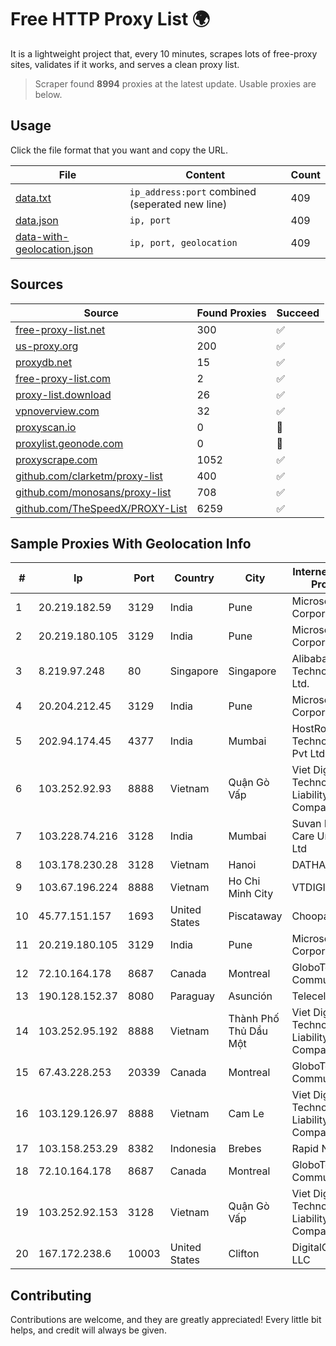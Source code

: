 
# Free HTTP Proxy List 🌍

It is a lightweight project that, every 10 minutes, scrapes lots of free-proxy sites, validates if it works, and serves a clean proxy list.


> Scraper found **8994** proxies at the latest update. Usable proxies are below.

## Usage

Click the file format that you want and copy the URL.


|File|Content|Count|
|----|-------|-----|
|[data.txt](https://raw.githubusercontent.com/themiralay/Proxy-List-World/master/data.txt)|`ip_address:port` combined (seperated new line)|409|
|[data.json](https://raw.githubusercontent.com/themiralay/Proxy-List-World/master/data.json)|`ip, port`|409|
|[data-with-geolocation.json](https://raw.githubusercontent.com/themiralay/Proxy-List-World/master/data-with-geolocation.json)|`ip, port, geolocation`|409|

## Sources

|Source|Found Proxies|Succeed|
|------|-------------|-------|
|[free-proxy-list.net](https://free-proxy-list.net)|300|✅|
|[us-proxy.org](https://www.us-proxy.org)|200|✅|
|[proxydb.net](http://proxydb.net)|15|✅|
|[free-proxy-list.com](https://free-proxy-list.com/?page=&port=&type%5B%5D=http&type%5B%5D=https&up_time=0&search=Search)|2|✅|
|[proxy-list.download](https://www.proxy-list.download/HTTP)|26|✅|
|[vpnoverview.com](https://vpnoverview.com/privacy/anonymous-browsing/free-proxy-servers)|32|✅|
|[proxyscan.io](https://www.proxyscan.io)|0|🚫|
|[proxylist.geonode.com](https://proxylist.geonode.com/api/proxy-list?limit=300&page=1&sort_by=lastChecked&sort_type=desc&protocols=http,https)|0|🚫|
|[proxyscrape.com](https://api.proxyscrape.com/v2/?request=displayproxies&protocol=http&timeout=10000&country=all&ssl=all&anonymity=all)|1052|✅|
|[github.com/clarketm/proxy-list](https://raw.githubusercontent.com/clarketm/proxy-list/master/proxy-list-raw.txt)|400|✅|
|[github.com/monosans/proxy-list](https://raw.githubusercontent.com/monosans/proxy-list/main/proxies/http.txt)|708|✅|
|[github.com/TheSpeedX/PROXY-List](https://raw.githubusercontent.com/TheSpeedX/PROXY-List/master/http.txt)|6259|✅|


## Sample Proxies With Geolocation Info

|#|Ip|Port|Country|City|Internet Service Provider|
|-|--|----|-------|----|-------------------------|
|1|20.219.182.59|3129|India|Pune|Microsoft Corporation|
|2|20.219.180.105|3129|India|Pune|Microsoft Corporation|
|3|8.219.97.248|80|Singapore|Singapore|Alibaba (US) Technology Co., Ltd.|
|4|20.204.212.45|3129|India|Pune|Microsoft Corporation|
|5|202.94.174.45|4377|India|Mumbai|HostRoyale Technologies Pvt Ltd|
|6|103.252.92.93|8888|Vietnam|Quận Gò Vấp|Viet Digital Technology Liability Company|
|7|103.228.74.216|3128|India|Mumbai|Suvan Medi Care Unit Pvt Ltd|
|8|103.178.230.28|3128|Vietnam|Hanoi|DATHANH|
|9|103.67.196.224|8888|Vietnam|Ho Chi Minh City|VTDIGITAL|
|10|45.77.151.157|1693|United States|Piscataway|Choopa|
|11|20.219.180.105|3129|India|Pune|Microsoft Corporation|
|12|72.10.164.178|8687|Canada|Montreal|GloboTech Communications|
|13|190.128.152.37|8080|Paraguay|Asunción|Telecel S.A.|
|14|103.252.95.192|8888|Vietnam|Thành Phố Thủ Dầu Một|Viet Digital Technology Liability Company|
|15|67.43.228.253|20339|Canada|Montreal|GloboTech Communications|
|16|103.129.126.97|8888|Vietnam|Cam Le|Viet Digital Technology Liability Company|
|17|103.158.253.29|8382|Indonesia|Brebes|Rapid Network|
|18|72.10.164.178|8687|Canada|Montreal|GloboTech Communications|
|19|103.252.92.153|3128|Vietnam|Quận Gò Vấp|Viet Digital Technology Liability Company|
|20|167.172.238.6|10003|United States|Clifton|DigitalOcean, LLC|



## Contributing

Contributions are welcome, and they are greatly appreciated! Every
little bit helps, and credit will always be given.


